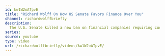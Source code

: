 ```yaml
---
id: kw1W2oATpvE
title: "Richard Wolff On How US Senate Favors Finance Over You"
channel: richardwolffbriefly
description:
  The U.S. Senate killed a new ban on financial companies requiring customers to give up their right to sue in order to open accounts. Banks, credit card issuers and other financial companies will be able to block customers from banding together to sue over disputes, after the U.S. Senate on Tuesday narrowly killed a rule banning the firms from using "forced arbitration" clauses.
series:
source: youtube
type: video
url: /richardwolffbriefly/videos/kw1W2oATpvE/
---
```


